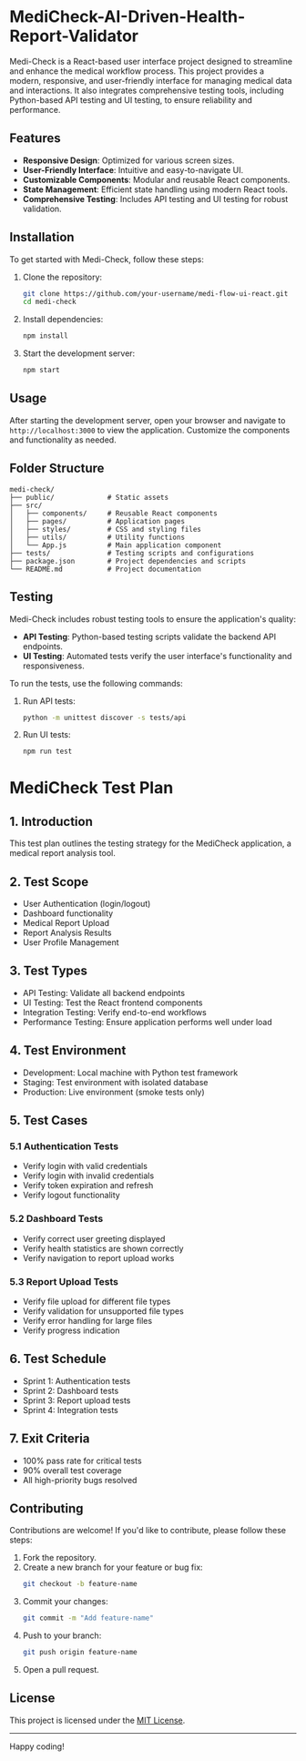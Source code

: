 # MediCheck-AI-Driven-Health-Report-Validator

Medi-Check is a React-based user interface project designed to streamline and enhance the medical workflow process. This project provides a modern, responsive, and user-friendly interface for managing medical data and interactions. It also integrates comprehensive testing tools, including Python-based API testing and UI testing, to ensure reliability and performance.


## Features

- **Responsive Design**: Optimized for various screen sizes.
- **User-Friendly Interface**: Intuitive and easy-to-navigate UI.
- **Customizable Components**: Modular and reusable React components.
- **State Management**: Efficient state handling using modern React tools.
- **Comprehensive Testing**: Includes API testing and UI testing for robust validation.

## Installation

To get started with Medi-Check, follow these steps:

1. Clone the repository:

   ```bash
   git clone https://github.com/your-username/medi-flow-ui-react.git
   cd medi-check
   ```

2. Install dependencies:

   ```bash
   npm install
   ```

3. Start the development server:
   ```bash
   npm start
   ```

## Usage

After starting the development server, open your browser and navigate to `http://localhost:3000` to view the application. Customize the components and functionality as needed.

## Folder Structure

```
medi-check/
├── public/             # Static assets
├── src/
│   ├── components/     # Reusable React components
│   ├── pages/          # Application pages
│   ├── styles/         # CSS and styling files
│   ├── utils/          # Utility functions
│   └── App.js          # Main application component
├── tests/              # Testing scripts and configurations
├── package.json        # Project dependencies and scripts
└── README.md           # Project documentation
```

## Testing

Medi-Check includes robust testing tools to ensure the application's quality:

- **API Testing**: Python-based testing scripts validate the backend API endpoints.
- **UI Testing**: Automated tests verify the user interface's functionality and responsiveness.

To run the tests, use the following commands:

1. Run API tests:

   ```bash
   python -m unittest discover -s tests/api
   ```

2. Run UI tests:
   ```bash
   npm run test
   ```

# MediCheck Test Plan

## 1. Introduction

This test plan outlines the testing strategy for the MediCheck application, a medical report analysis tool.

## 2. Test Scope

- User Authentication (login/logout)
- Dashboard functionality
- Medical Report Upload
- Report Analysis Results
- User Profile Management

## 3. Test Types

- API Testing: Validate all backend endpoints
- UI Testing: Test the React frontend components
- Integration Testing: Verify end-to-end workflows
- Performance Testing: Ensure application performs well under load

## 4. Test Environment

- Development: Local machine with Python test framework
- Staging: Test environment with isolated database
- Production: Live environment (smoke tests only)

## 5. Test Cases

### 5.1 Authentication Tests

- Verify login with valid credentials
- Verify login with invalid credentials
- Verify token expiration and refresh
- Verify logout functionality

### 5.2 Dashboard Tests

- Verify correct user greeting displayed
- Verify health statistics are shown correctly
- Verify navigation to report upload works

### 5.3 Report Upload Tests

- Verify file upload for different file types
- Verify validation for unsupported file types
- Verify error handling for large files
- Verify progress indication

## 6. Test Schedule

- Sprint 1: Authentication tests
- Sprint 2: Dashboard tests
- Sprint 3: Report upload tests
- Sprint 4: Integration tests

## 7. Exit Criteria

- 100% pass rate for critical tests
- 90% overall test coverage
- All high-priority bugs resolved

## Contributing

Contributions are welcome! If you'd like to contribute, please follow these steps:

1. Fork the repository.
2. Create a new branch for your feature or bug fix:
   ```bash
   git checkout -b feature-name
   ```
3. Commit your changes:
   ```bash
   git commit -m "Add feature-name"
   ```
4. Push to your branch:
   ```bash
   git push origin feature-name
   ```
5. Open a pull request.

## License

This project is licensed under the [MIT License](LICENSE).

---

Happy coding!
